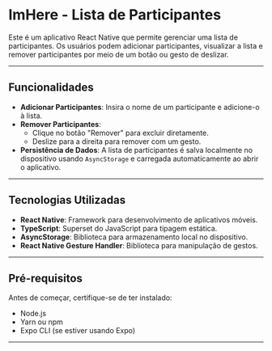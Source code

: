 # **ImHere - Lista de Participantes**

Este é um aplicativo React Native que permite gerenciar uma lista de participantes. Os usuários podem adicionar participantes, visualizar a lista e remover participantes por meio de um botão ou gesto de deslizar.

---

## **Funcionalidades**

- **Adicionar Participantes**: Insira o nome de um participante e adicione-o à lista.
- **Remover Participantes**:
  - Clique no botão "Remover" para excluir diretamente.
  - Deslize para a direita para remover com um gesto.
- **Persistência de Dados**: A lista de participantes é salva localmente no dispositivo usando `AsyncStorage` e carregada automaticamente ao abrir o aplicativo.

---

## **Tecnologias Utilizadas**

- **React Native**: Framework para desenvolvimento de aplicativos móveis.
- **TypeScript**: Superset do JavaScript para tipagem estática.
- **AsyncStorage**: Biblioteca para armazenamento local no dispositivo.
- **React Native Gesture Handler**: Biblioteca para manipulação de gestos.

---

## **Pré-requisitos**

Antes de começar, certifique-se de ter instalado:

- Node.js
- Yarn ou npm
- Expo CLI (se estiver usando Expo)

---
